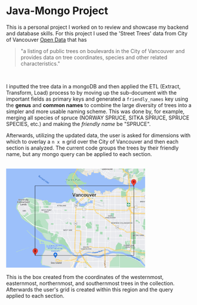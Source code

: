 # Java-Mongo Project

This is a personal project I worked on to review and showcase my backend and database skills. For this project I used the 'Street Trees' data from City of Vancouver [Open Data](https://opendata.vancouver.ca/pages/home/) that has

> "a listing of public trees on boulevards in the City of Vancouver and provides data on tree coordinates, species and other related characteristics."

<br />

I inputted the tree data in a mongoDB and then applied the ETL (Extract, Transform, Load) process to by moving up the sub-document with the important fields as primary keys and generated a `friendly_names` key using the **genus** and **common names** to combine the large diversity of trees into a simpler and more usable naming scheme. This was done by, for example, merging all species of spruce (NORWAY SPRUCE, SITKA SPRUCE, SPRUCE SPECIES, etc.) and making the _friendly name_ be "SPRUCE".

Afterwards, utilizing the updated data, the user is asked for dimensions with which to overlay a `n x m` grid over the City of Vancouver and then each section is analyzed. The current code groups the trees by their friendly name, but any mongo query can be applied to each section.

<br />

<img src="squareOnMap.jpg" alt="square overlain on vancouver" width=75%/>

This is the box created from the coordinates of the westernmost, easternmost, northernmost, and southernmost trees in the collection. Afterwards the user's grid is created within this region and the query applied to each section.